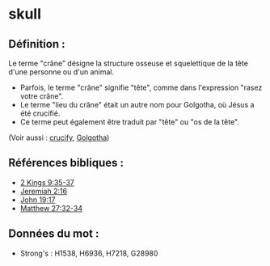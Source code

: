 # skull

## Définition :

Le terme "crâne" désigne la structure osseuse et squelettique de la tête d'une personne ou d'un animal.

* Parfois, le terme "crâne" signifie "tête", comme dans l'expression "rasez votre crâne".
* Le terme "lieu du crâne" était un autre nom pour Golgotha, où Jésus a été crucifié.
* Ce terme peut également être traduit par "tête" ou "os de la tête".

(Voir aussi : [crucify](../kt/crucify.md), [Golgotha](../names/golgotha.md))

## Références bibliques :

* [2 Kings 9:35-37](rc://en/tn/help/2ki/09/35)
* [Jeremiah 2:16](rc://en/tn/help/jer/02/16)
* [John 19:17](rc://en/tn/help/jhn/19/17)
* [Matthew 27:32-34](rc://en/tn/help/mat/27/32)

## Données du mot :

* Strong's : H1538, H6936, H7218, G28980
